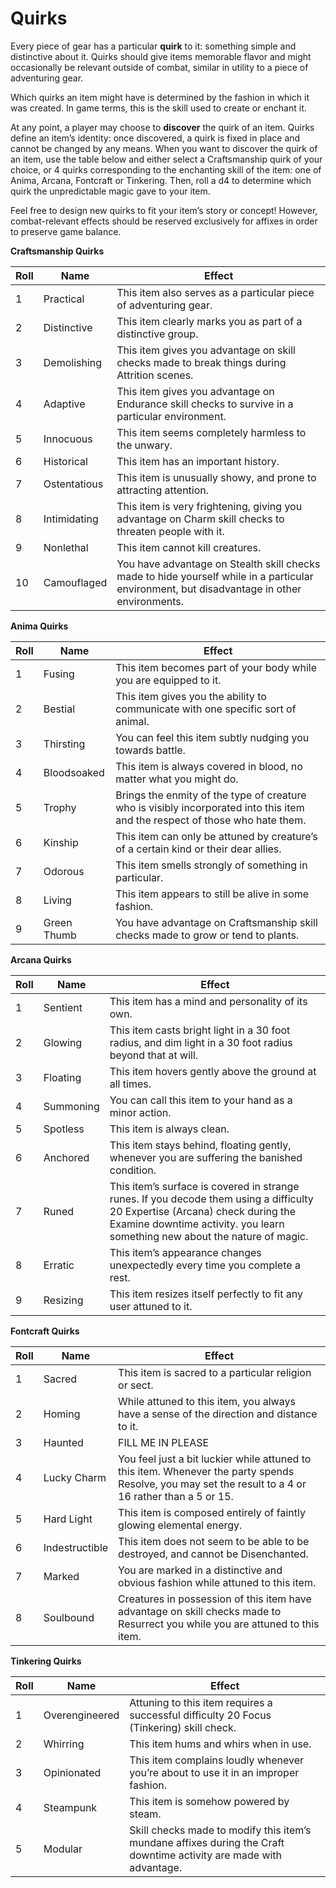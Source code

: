 # Quirks

Every piece of gear has a particular **quirk** to it: something simple and distinctive about it. Quirks should give items memorable flavor and might occasionally be relevant outside of combat, similar in utility to a piece of adventuring gear.

Which quirks an item might have is determined by the fashion in which it was created. In game terms, this is the skill used to create or enchant it.

At any point, a player may choose to **discover** the quirk of an item. Quirks define an item’s identity: once discovered, a quirk is fixed in place and cannot be changed by any means. When you want to discover the quirk of an item, use the table below and either select a Craftsmanship quirk of your choice, or 4 quirks corresponding to the enchanting skill of the item: one of Anima, Arcana, Fontcraft or Tinkering. Then, roll a d4 to determine which quirk the unpredictable magic gave to your item.

Feel free to design new quirks to fit your item’s story or concept! However, combat-relevant effects should be reserved exclusively for affixes in order to preserve game balance.

**Craftsmanship Quirks**

| Roll | Name         | Effect                                                                                                                                      |
| ---- | ------------ | ------------------------------------------------------------------------------------------------------------------------------------------- |
| 1    | Practical    | This item also serves as a particular piece of adventuring gear.                                                                            |
| 2    | Distinctive  | This item clearly marks you as part of a distinctive group.                                                                                 |
| 3    | Demolishing  | This item gives you advantage on skill checks made to break things during Attrition scenes.                                                 |
| 4    | Adaptive     | This item gives you advantage on Endurance skill checks to survive in a particular environment.                                             |
| 5    | Innocuous    | This item seems completely harmless to the unwary.                                                                                          |
| 6    | Historical   | This item has an important history.                                                                                                         |
| 7    | Ostentatious | This item is unusually showy, and prone to attracting attention.                                                                            |
| 8    | Intimidating | This item is very frightening, giving you advantage on Charm skill checks to threaten people with it.                                       |
| 9    | Nonlethal    | This item cannot kill creatures.                                                                                                            |
| 10   | Camouflaged  | You have advantage on Stealth skill checks made to hide yourself while in a particular environment, but disadvantage in other environments. |

**Anima Quirks**

| Roll | Name        | Effect                                                                                                                       |
| ---- | ----------- | ---------------------------------------------------------------------------------------------------------------------------- |
| 1    | Fusing      | This item becomes part of your body while you are equipped to it.                                                            |
| 2    | Bestial     | This item gives you the ability to communicate with one specific sort of animal.                                             |
| 3    | Thirsting   | You can feel this item subtly nudging you towards battle.                                                                    |
| 4    | Bloodsoaked | This item is always covered in blood, no matter what you might do.                                                           |
| 5    | Trophy      | Brings the enmity of the type of creature who is visibly incorporated into this item and the respect of those who hate them. |
| 6    | Kinship     | This item can only be attuned by creature’s of a certain kind or their dear allies.                                          |
| 7    | Odorous     | This item smells strongly of something in particular.                                                                        |
| 8    | Living      | This item appears to still be alive in some fashion.                                                                         |
| 9    | Green Thumb | You have advantage on Craftsmanship skill checks made to grow or tend to plants.                                             |

**Arcana Quirks**

| Roll | Name      | Effect                                                                                                                                                                                                      |
| ---- | --------- | ----------------------------------------------------------------------------------------------------------------------------------------------------------------------------------------------------------- |
| 1    | Sentient  | This item has a mind and personality of its own.                                                                                                                                                            |
| 2    | Glowing   | This item casts bright light in a 30 foot radius, and dim light in a 30 foot radius beyond that at will.                                                                                                    |
| 3    | Floating  | This item hovers gently above the ground at all times.                                                                                                                                                      |
| 4    | Summoning | You can call this item to your hand as a minor action.                                                                                                                                                      |
| 5    | Spotless  | This item is always clean.                                                                                                                                                                                  |
| 6    | Anchored  | This item stays behind, floating gently, whenever you are suffering the banished condition.                                                                                                                 |
| 7    | Runed     | This item’s surface is covered in strange runes. If you decode them using a difficulty 20 Expertise (Arcana) check during the Examine downtime activity. you learn something new about the nature of magic. |
| 8    | Erratic   | This item’s appearance changes unexpectedly every time you complete a rest.                                                                                                                                 |
| 9    | Resizing  | This item resizes itself perfectly to fit any user attuned to it.                                                                                                                                           |

**Fontcraft Quirks**

| Roll | Name           | Effect                                                                                                                                                |
| ---- | -------------- | ----------------------------------------------------------------------------------------------------------------------------------------------------- |
| 1    | Sacred         | This item is sacred to a particular religion or sect.                                                                                                 |
| 2    | Homing         | While attuned to this item, you always have a sense of the direction and distance to it.                                                              |
| 3    | Haunted        | FILL ME IN PLEASE                                                                                                                                     |
| 4    | Lucky Charm    | You feel just a bit luckier while attuned to this item. Whenever the party spends Resolve, you may set the result to a 4 or 16 rather than a 5 or 15. |
| 5    | Hard Light     | This item is composed entirely of faintly glowing elemental energy.                                                                                   |
| 6    | Indestructible | This item does not seem to be able to be destroyed, and cannot be Disenchanted.                                                                       |
| 7    | Marked         | You are marked in a distinctive and obvious fashion while attuned to this item.                                                                       |
| 8    | Soulbound      | Creatures in possession of this item have advantage on skill checks made to Resurrect you while you are attuned to this item.                         |

**Tinkering Quirks**

| Roll | Name           | Effect                                                                                                              |
| ---- | -------------- | ------------------------------------------------------------------------------------------------------------------- |
| 1    | Overengineered | Attuning to this item requires a successful difficulty 20 Focus (Tinkering) skill check.                            |
| 2    | Whirring       | This item hums and whirs when in use.                                                                               |
| 3    | Opinionated    | This item complains loudly whenever you’re about to use it in an improper fashion.                                  |
| 4    | Steampunk      | This item is somehow powered by steam.                                                                              |
| 5    | Modular        | Skill checks made to modify this item’s mundane affixes during the Craft downtime activity are made with advantage. |

